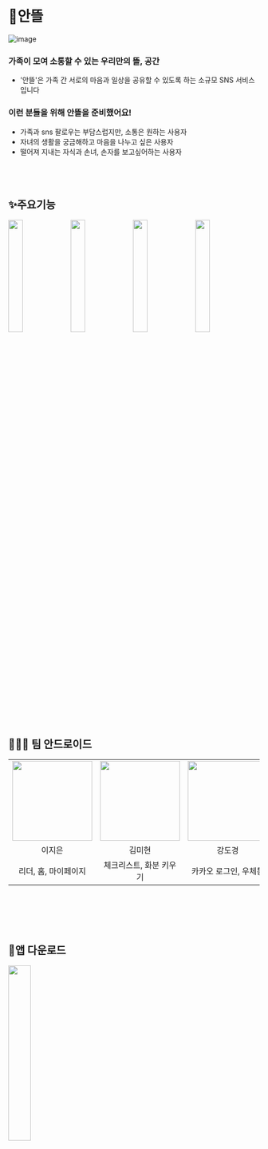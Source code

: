 # 🌷안뜰

![image](https://github.com/AnDDeul-project/Android/assets/75196460/4e1ea9c3-2fbc-47d5-9907-5470bcdcf1aa)

### 가족이 모여 소통할 수 있는 우리만의 뜰, 공간
- '안뜰'은 가족 간 서로의 마음과 일상을 공유할 수 있도록 하는 소규모 SNS 서비스입니다

### 이런 분들을 위해 안뜰을 준비했어요!
- 가족과 sns 팔로우는 부담스럽지만, 소통은 원하는 사용자
- 자녀의 생활을 궁금해하고 마음을 나누고 싶은 사용자
- 떨어져 지내는 자식과 손녀, 손자를 보고싶어하는 사용자
<br/><br/><br/><br/>

## ✨주요기능

<div>
  <img src="https://github.com/user-attachments/assets/489ce64e-a860-4739-be1c-deac5d509535" width="24%"/>
  <img src="https://github.com/user-attachments/assets/c9128f5c-b3fd-4982-966b-58970bdfb01e" width="24%"/>
  <img src="https://github.com/user-attachments/assets/22baa83e-14e9-4fa5-bb75-f3c67005a89d" width="24%"/>
  <img src="https://github.com/user-attachments/assets/8c8297d6-f593-4df6-86b3-ab6503d9d1a9" width="24%"/>
</div>
<br/><br/><br/><br/>

## 👩🏻‍💻 팀 안드로이드

<table width="100%">
  <tr>
    <td>
      <a href="https://github.com/jieeeunnn ">                 
          <img src="https://avatars.githubusercontent.com/jieeeunnn" width="160" />       
      </a>
    </td>
    <td>
      <a href="https://github.com/mhyeon-kim ">                 
          <img src="https://avatars.githubusercontent.com/mhyeon-kim" width="160" />            
      </a>
    </td>
    <td>
      <a href="https://github.com/dokyung-kang ">                 
          <img src="https://avatars.githubusercontent.com/dokyung-kang" width="160" />            
      </a>
    </td>
  </tr>
  <tr>
    <td align="center">이지은</td>
    <td align="center">김미현</td>
    <td align="center">강도경</td>
  </tr>
  <tr>
    <td align="center">리더, 홈, 마이페이지</td>
    <td align="center">체크리스트, 화분 키우기</td>
    <td align="center">카카오 로그인, 우체통</td>
  </tr>
</table>
<br/><br/><br/><br/>

## 📱앱 다운로드
[<img src="https://github.com/user-attachments/assets/cd9b1a83-f3c3-40b9-a1e9-bff374ac20b2" width="30%" height="30%"/>](https://play.google.com/store/apps/details?id=com.umc.anddeul&hl=ko)
